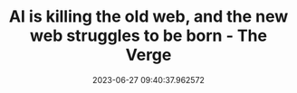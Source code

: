 ---
date: 2023-06-27 09:40:37.962572
link:
  source: web
  source_url: https://roytang.net
  text: AI is killing the old web, and the new web struggles to be born - The Verge
  url: https://www.theverge.com/2023/6/26/23773914/ai-large-language-models-data-scraping-generation-remaking-web
source: web
syndicated:
- type: mastodon
  url: https://indieweb.social/users/roytang/statuses/110615516876241564
tags:
- tech-life
title: AI is killing the old web, and the new web struggles to be born - The Verge
---